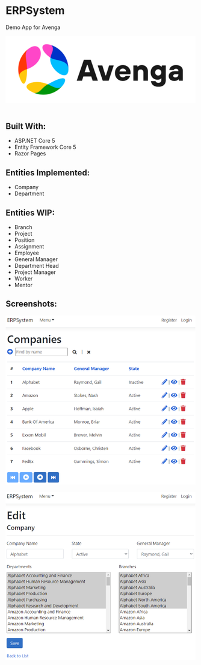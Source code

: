 ﻿ERPSystem<br />
=========
Demo App for Avenga<br />

![Avenga](wwwroot/images/avenga-logo.png)<br /><br />

Built With:<br />
--------------------
- ASP.NET Core 5
- Entity Framework Core 5
- Razor Pages

Entities Implemented:<br />
--------------------
- Company
- Department

Entities WIP:<br />
------------
- Branch
- Project
- Position
- Assignment
- Employee
- General Manager
- Department Head
- Project Manager
- Worker
- Mentor

Screenshots:<br />
-----------
![CompanyIndex](Screenshots/CompanyIndex.png)<br /><br />
![CompanyEdit](Screenshots/CompanyEdit.png)<br /><br />